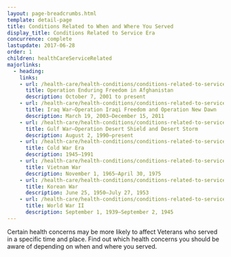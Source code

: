 ```yaml
---
layout: page-breadcrumbs.html
template: detail-page
title: Conditions Related to When and Where You Served
display_title: Conditions Related to Service Era
concurrence: complete
lastupdate: 2017-06-28
order: 1
children: healthCareServiceRelated
majorlinks:
  - heading:
    links:
    - url: /health-care/health-conditions/conditions-related-to-service-era/operation-enduring-freedom/
      title: Operation Enduring Freedom in Afghanistan
      description: October 7, 2001 to present
    - url: /health-care/health-conditions/conditions-related-to-service-era/iraq-war/
      title: Iraq War—Operation Iraqi Freedom and Operation New Dawn
      description: March 19, 2003—December 15, 2011
    - url: /health-care/health-conditions/conditions-related-to-service-era/gulf-war/
      title: Gulf War—Operation Desert Shield and Desert Storm
      description: August 2, 1990—present
    - url: /health-care/health-conditions/conditions-related-to-service-era/cold-war-era/
      title: Cold War Era
      description: 1945—1991
    - url: /health-care/health-conditions/conditions-related-to-service-era/vietnam-war/
      title: Vietnam War
      description: November 1, 1965—April 30, 1975
    - url: /health-care/health-conditions/conditions-related-to-service-era/korean-war/
      title: Korean War
      description: June 25, 1950—July 27, 1953
    - url: /health-care/health-conditions/conditions-related-to-service-era/world-war-ii/
      title: World War II
      description: September 1, 1939—September 2, 1945
---
```


<div class="usa-font-lead">

Certain health concerns may be more likely to affect Veterans who served in a specific time and place. Find out which health concerns you should be aware of depending on when and where you served.

</div>


